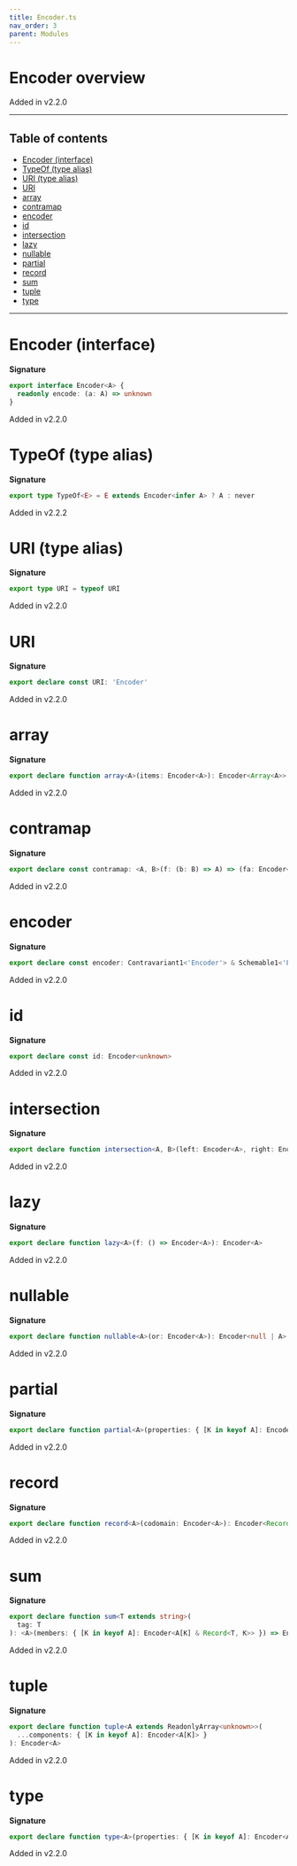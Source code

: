 ```yaml
---
title: Encoder.ts
nav_order: 3
parent: Modules
---
```


# Encoder overview

Added in v2.2.0

---

<h2 class="text-delta">Table of contents</h2>

- [Encoder (interface)](#encoder-interface)
- [TypeOf (type alias)](#typeof-type-alias)
- [URI (type alias)](#uri-type-alias)
- [URI](#uri)
- [array](#array)
- [contramap](#contramap)
- [encoder](#encoder)
- [id](#id)
- [intersection](#intersection)
- [lazy](#lazy)
- [nullable](#nullable)
- [partial](#partial)
- [record](#record)
- [sum](#sum)
- [tuple](#tuple)
- [type](#type)

---

# Encoder (interface)

**Signature**

```ts
export interface Encoder<A> {
  readonly encode: (a: A) => unknown
}
```

Added in v2.2.0

# TypeOf (type alias)

**Signature**

```ts
export type TypeOf<E> = E extends Encoder<infer A> ? A : never
```

Added in v2.2.2

# URI (type alias)

**Signature**

```ts
export type URI = typeof URI
```

Added in v2.2.0

# URI

**Signature**

```ts
export declare const URI: 'Encoder'
```

Added in v2.2.0

# array

**Signature**

```ts
export declare function array<A>(items: Encoder<A>): Encoder<Array<A>>
```

Added in v2.2.0

# contramap

**Signature**

```ts
export declare const contramap: <A, B>(f: (b: B) => A) => (fa: Encoder<A>) => Encoder<B>
```

Added in v2.2.0

# encoder

**Signature**

```ts
export declare const encoder: Contravariant1<'Encoder'> & Schemable1<'Encoder'>
```

Added in v2.2.0

# id

**Signature**

```ts
export declare const id: Encoder<unknown>
```

Added in v2.2.0

# intersection

**Signature**

```ts
export declare function intersection<A, B>(left: Encoder<A>, right: Encoder<B>): Encoder<A & B>
```

Added in v2.2.0

# lazy

**Signature**

```ts
export declare function lazy<A>(f: () => Encoder<A>): Encoder<A>
```

Added in v2.2.0

# nullable

**Signature**

```ts
export declare function nullable<A>(or: Encoder<A>): Encoder<null | A>
```

Added in v2.2.0

# partial

**Signature**

```ts
export declare function partial<A>(properties: { [K in keyof A]: Encoder<A[K]> }): Encoder<Partial<A>>
```

Added in v2.2.0

# record

**Signature**

```ts
export declare function record<A>(codomain: Encoder<A>): Encoder<Record<string, A>>
```

Added in v2.2.0

# sum

**Signature**

```ts
export declare function sum<T extends string>(
  tag: T
): <A>(members: { [K in keyof A]: Encoder<A[K] & Record<T, K>> }) => Encoder<A[keyof A]>
```

Added in v2.2.0

# tuple

**Signature**

```ts
export declare function tuple<A extends ReadonlyArray<unknown>>(
  ...components: { [K in keyof A]: Encoder<A[K]> }
): Encoder<A>
```

Added in v2.2.0

# type

**Signature**

```ts
export declare function type<A>(properties: { [K in keyof A]: Encoder<A[K]> }): Encoder<A>
```

Added in v2.2.0
